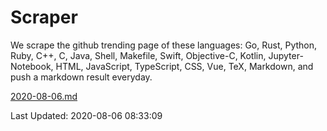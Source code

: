 # Scraper

We scrape the github trending page of these languages: Go, Rust, Python, Ruby, C++, C, Java, Shell, Makefile, Swift, Objective-C, Kotlin, Jupyter-Notebook, HTML, JavaScript, TypeScript, CSS, Vue, TeX, Markdown, and push a markdown result everyday.

[2020-08-06.md](https://github.com/yangwenmai/github-trending-backup/blob/master/2020-08-06.md)

Last Updated: 2020-08-06 08:33:09